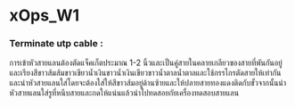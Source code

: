 # xOps_W1
### Terminate utp cable :
การเข้าหัวสายแลนต้องตัดแจ็คเก็ตประมาณ 1-2 นิ้วและเป็นคู่สายในคลายเกลียวของสายที่พันกันอยู่และเรียงสีขาวส้มส้มขาวเขียวน้ำเงินขาวน้ำเงินเขียวขาวน้ำตาลน้ำตาลและใช้กรรไกรตัดสายให้เท่ากันและนำหัวสายแลนใส่โดยจะต้องใส่ให้สีขาวส้มอยู่ด้านซ้ายและให้ปลายสายทองแดงติดกับขั้วจากนั้นนำหัวสายแลนใส่รูที่หนีบสายและกดให้แน่นแล้วนำไปทดสอยกัยเครื่องทดสอบสายแลน
